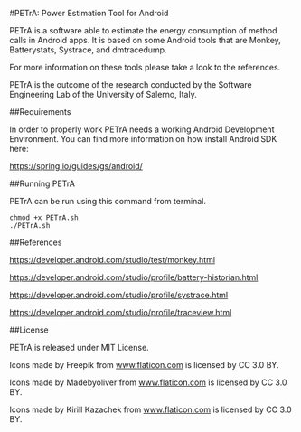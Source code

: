 #PETrA: Power Estimation Tool for Android

PETrA is a software able to estimate the energy consumption of method calls in Android apps.
It is based on some Android tools that are Monkey, Batterystats, Systrace, and dmtracedump.

For more information on these tools please take a look to the references.

PETrA is the outcome of the research conducted by the Software Engineering Lab of the University of Salerno, Italy.

##Requirements

In order to properly work PETrA needs a working Android Development Environment. You can find more information on how install Android SDK here:

https://spring.io/guides/gs/android/

##Running PETrA

PETrA can be run using this command from terminal.

```
chmod +x PETrA.sh
./PETrA.sh
```

##References

https://developer.android.com/studio/test/monkey.html

https://developer.android.com/studio/profile/battery-historian.html

https://developer.android.com/studio/profile/systrace.html

https://developer.android.com/studio/profile/traceview.html

##License

PETrA is released under MIT License.

Icons made by Freepik from www.flaticon.com is licensed by CC 3.0 BY.

Icons made by Madebyoliver from www.flaticon.com is licensed by CC 3.0 BY.

Icons made by Kirill Kazachek from www.flaticon.com is licensed by CC 3.0 BY.
